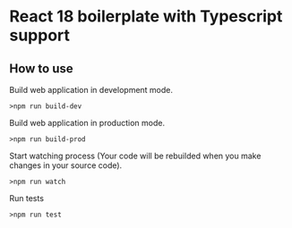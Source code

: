 # React 18 boilerplate with Typescript support

## How to use

Build web application in development mode.
```
>npm run build-dev 
```

Build web application in production mode.
```
>npm run build-prod
```

Start watching process (Your code will be rebuilded when you make changes in your source code).
```
>npm run watch
```

Run tests
```
>npm run test
```